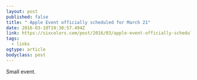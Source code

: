```yaml
---
layout: post 
published: false 
title: " Apple Event officially scheduled for March 21" 
date: 2016-03-10T19:30:57.494Z 
link: https://sixcolors.com/post/2016/03/apple-event-officially-scheduled-for-march-21/ 
tags:
  - links
ogtype: article 
bodyclass: post 
---
```


Small event.